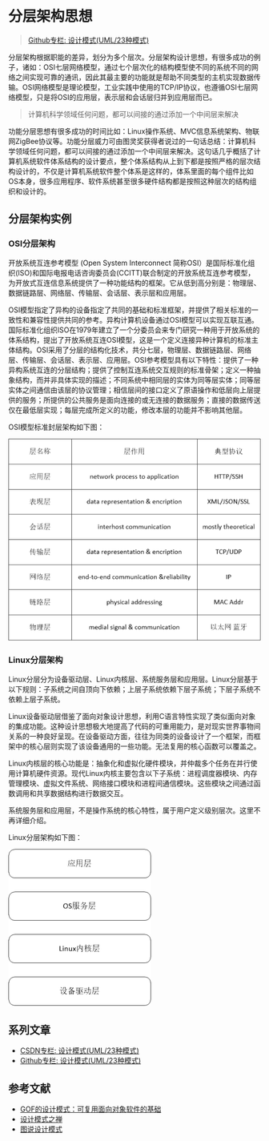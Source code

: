 # 分层架构思想

> [Github专栏: 设计模式(UML/23种模式)](https://github.com/media-tm/MTDesignPattern)

分层架构根据职能的差异，划分为多个层次。分层架构设计思想，有很多成功的例子，诸如：OSI七层网络模型，通过七个层次化的结构模型使不同的系统不同的网络之间实现可靠的通讯，因此其最主要的功能就是帮助不同类型的主机实现数据传输。OSI网络模型是理论模型，工业实践中使用的TCP/IP协议，也遵循OSI七层网络模型，只是将OSI的应用层，表示层和会话层归并到应用层而已。

> 计算机科学领域任何问题，都可以间接的通过添加一个中间层来解决

功能分层思想有很多成功的时间比如：Linux操作系统、MVC信息系统架构、物联网ZigBee协议等。功能分层威力可由图灵奖获得者说过的一句话总结：计算机科学领域任何问题，都可以间接的通过添加一个中间层来解决。这句话几乎概括了计算机系统软件体系结构的设计要点，整个体系结构从上到下都是按照严格的层次结构设计的，不仅是计算机系统软件整个体系是这样的，体系里面的每个组件比如OS本身，很多应用程序、软件系统甚至很多硬件结构都是按照这种层次的结构组织和设计的。

## 分层架构实例

### OSI分层架构

开放系统互连参考模型 (Open System Interconnect 简称OSI）是国际标准化组织(ISO)和国际电报电话咨询委员会(CCITT)联合制定的开放系统互连参考模型，为开放式互连信息系统提供了一种功能结构的框架。它从低到高分别是：物理层、数据链路层、网络层、传输层、会话层、表示层和应用层。

OSI模型指定了异构的设备指定了共同的基础和标准框架，并提供了相关标准的一致性和兼容性提供共同的参考。异构计算机设备通过OSI模型可以实现互联互通。国际标准化组织ISO在1979年建立了一个分委员会来专门研究一种用于开放系统的体系结构，提出了开放系统互连OSI模型，这是一个定义连接异种计算机的标准主体结构。OSI采用了分层的结构化技术，共分七层，物理层、数据链路层、网络层、传输层、会话层、表示层、应用层。OSI参考模型具有以下特性：提供了一种异构系统互连的分层结构；提供了控制互连系统交互规则的标准骨架；定义一种抽象结构，而并非具体实现的描述；不同系统中相同层的实体为同等层实体；同等层实体之间通信由该层的协议管理；相信层间的接口定义了原语操作和低层向上层提供的服务；所提供的公共服务是面向连接的或无连接的数据服务；直接的数据传送仅在最低层实现；每层完成所定义的功能，修改本层的功能并不影响其他层。

OSI模型标准封层架构如下图：

![OSI分层架构](../images/advanced_osi_layers.png)

### Linux分层架构

Linux分层分为设备驱动层、Linux内核层、系统服务层和应用层。Linux分层基于以下规则：子系统之间自顶向下依赖；上层子系统依赖下层子系统；下层子系统不依赖上层子系统。

Linux设备驱动层借鉴了面向对象设计思想，利用C语言特性实现了类似面向对象的集成功能。这种设计思想极大地提高了代码的可重用能力，是对现实世界事物间关系的一种良好呈现。在设备驱动方面，往往为同类的设备设计了一个框架，而框架中的核心层则实现了该设备通用的一些功能。无法复用的核心函数可以覆盖之。

Linux内核层的核心功能是：抽象化和虚拟化硬件模块，并仲裁多个任务在并行使用计算机硬件资源。现代Linux内核主要包含以下子系统：进程调度器模块、内存管理模块、虚拟文件系统、网络接口模块和进程间通信模块。这些模块之间通过函数调用和共享数据结构进行数据交互。

系统服务层和应用层，不是操作系统的核心特性，属于用户定义级别层次。这里不再详细介绍。

Linux分层架构如下图：

![Linux分层架构](../images/advanced_os_layers.png)

## 系列文章

- [CSDN专栏: 设计模式(UML/23种模式)](https://blog.csdn.net/column/details/27399.html)
- [Github专栏: 设计模式(UML/23种模式)](https://github.com/media-tm/MTDesignPattern)

## 参考文献

- [GOF的设计模式：可复用面向对象软件的基础](http://item.jd.com/10057319.html)
- [设计模式之禅](http://item.jd.com/11414555.html)
- [图说设计模式](https://github.com/me115/design_patterns)
